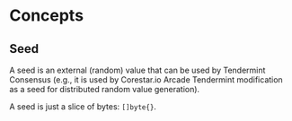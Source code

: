 # Concepts

## Seed

A seed is an external (random) value that can be used by Tendermint Consensus (e.g., it is used by Corestar.io Arcade Tendermint modification as a seed for distributed random value generation).

A seed is just a slice of bytes: `[]byte{}`.
